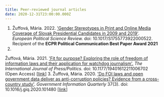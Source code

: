 ```yaml
---
title: Peer-reviewed journal articles
date: 2020-12-31T23:00:00.000Z
---
```

1. Žuffová, Mária. 2022. ['Gender Stereotypes in Print and Online Media Coverage of Slovak Presidential Candidates in 2009 and 2019﻿'](https://www.cambridge.org/core/journals/european-political-science-review/article/gender-stereotypes-in-print-and-online-media-coverage-of-slovak-presidential-candidates-in-2009-and-2019/049B1B5A9E896DD51198410CF7434217#article). *European Political Science Review.* doi: 10.1017/S1755773922000522. Recipient of the **ECPR Political Communication Best Paper Award 2021**
2. 


   Žuffová, Mária. 2021. ['Fit for purpose? Exploring the role of freedom of information laws and their application for watchdog journalism'.](https://journals.sagepub.com/doi/full/10.1177/19401612211006702) *The International Journal of Press/Politics.* doi: 10.1177/19401612211006702 (Open Access) [[link](/assets/downloads/2021-Zuffova-IJPP.pdf)]
3. Žuffová, Mária. 2020. ['Do FOI laws and open government data deliver as anti-corruption policies? Evidence from a cross-country study'](https://www.sciencedirect.com/science/article/pii/S0740624X1930560X). *Government Information Quarterly* 37(3). doi: 10.1016/j.giq.2020.101480 [[link](/assets/downloads/zuffova_accepted_manuscript_GIQ.pdf)]